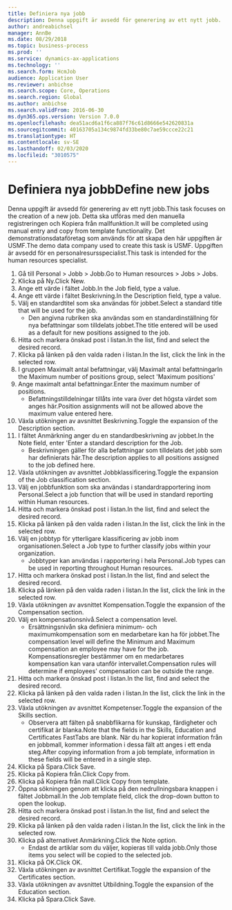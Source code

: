 ```yaml
---
title: Definiera nya jobb
description: Denna uppgift är avsedd för generering av ett nytt jobb.
author: andreabichsel
manager: AnnBe
ms.date: 08/29/2018
ms.topic: business-process
ms.prod: ''
ms.service: dynamics-ax-applications
ms.technology: ''
ms.search.form: HcmJob
audience: Application User
ms.reviewer: anbichse
ms.search.scope: Core, Operations
ms.search.region: Global
ms.author: anbichse
ms.search.validFrom: 2016-06-30
ms.dyn365.ops.version: Version 7.0.0
ms.openlocfilehash: dea51acd6a1f6ca887f76c61d8666e542620831a
ms.sourcegitcommit: 40163705a134c9874fd33be80c7ae59ccce22c21
ms.translationtype: HT
ms.contentlocale: sv-SE
ms.lasthandoff: 02/03/2020
ms.locfileid: "3010575"
---
```

# <a name="define-new-jobs"></a><span data-ttu-id="c7403-103">Definiera nya jobb</span><span class="sxs-lookup"><span data-stu-id="c7403-103">Define new jobs</span></span>



<span data-ttu-id="c7403-104">Denna uppgift är avsedd för generering av ett nytt jobb.</span><span class="sxs-lookup"><span data-stu-id="c7403-104">This task focuses on the creation of a new job.</span></span> <span data-ttu-id="c7403-105">Detta ska utföras med den manuella registreringen och Kopiera från mallfunktion.</span><span class="sxs-lookup"><span data-stu-id="c7403-105">It will be completed using manual entry and copy from template functionality.</span></span> <span data-ttu-id="c7403-106">Det demonstrationsdataföretag som används för att skapa den här uppgiften är USMF.</span><span class="sxs-lookup"><span data-stu-id="c7403-106">The demo data company used to create this task is USMF.</span></span> <span data-ttu-id="c7403-107">Uppgiften är avsedd för en personalresursspecialist.</span><span class="sxs-lookup"><span data-stu-id="c7403-107">This task is intended for the human resources specialist.</span></span>

1. <span data-ttu-id="c7403-108">Gå till Personal > Jobb > Jobb.</span><span class="sxs-lookup"><span data-stu-id="c7403-108">Go to Human resources > Jobs > Jobs.</span></span>
2. <span data-ttu-id="c7403-109">Klicka på Ny.</span><span class="sxs-lookup"><span data-stu-id="c7403-109">Click New.</span></span>
3. <span data-ttu-id="c7403-110">Ange ett värde i fältet Jobb.</span><span class="sxs-lookup"><span data-stu-id="c7403-110">In the Job field, type a value.</span></span>
4. <span data-ttu-id="c7403-111">Ange ett värde i fältet Beskrivning.</span><span class="sxs-lookup"><span data-stu-id="c7403-111">In the Description field, type a value.</span></span>
5. <span data-ttu-id="c7403-112">Välj en standardtitel som ska användas för jobbet.</span><span class="sxs-lookup"><span data-stu-id="c7403-112">Select a standard title that will be used for the job.</span></span> 
    * <span data-ttu-id="c7403-113">Den angivna rubriken ska användas som en standardinställning för nya befattningar som tilldelats jobbet.</span><span class="sxs-lookup"><span data-stu-id="c7403-113">The title entered will be used as a default for new positions assigned to the job.</span></span>  
6. <span data-ttu-id="c7403-114">Hitta och markera önskad post i listan.</span><span class="sxs-lookup"><span data-stu-id="c7403-114">In the list, find and select the desired record.</span></span>
7. <span data-ttu-id="c7403-115">Klicka på länken på den valda raden i listan.</span><span class="sxs-lookup"><span data-stu-id="c7403-115">In the list, click the link in the selected row.</span></span>
8. <span data-ttu-id="c7403-116">I gruppen Maximalt antal befattningar, välj Maximalt antal befattningar</span><span class="sxs-lookup"><span data-stu-id="c7403-116">In the Maximum number of positions group, select 'Maximum positions'</span></span>
9. <span data-ttu-id="c7403-117">Ange maximalt antal befattningar.</span><span class="sxs-lookup"><span data-stu-id="c7403-117">Enter the maximum number of positions.</span></span> 
    * <span data-ttu-id="c7403-118">Befattningstilldelningar tillåts inte vara över det högsta värdet som anges här.</span><span class="sxs-lookup"><span data-stu-id="c7403-118">Position assignments will not be allowed above the maximum value entered here.</span></span>  
10. <span data-ttu-id="c7403-119">Växla utökningen av avsnittet Beskrivning.</span><span class="sxs-lookup"><span data-stu-id="c7403-119">Toggle the expansion of the Description section.</span></span>
11. <span data-ttu-id="c7403-120">I fältet Anmärkning anger du en standardbeskrivning av jobbet.</span><span class="sxs-lookup"><span data-stu-id="c7403-120">In the Note field, enter 'Enter a standard description for the Job.</span></span>
    * <span data-ttu-id="c7403-121">Beskrivningen gäller för alla befattningar som tilldelats det jobb som har definierats här.</span><span class="sxs-lookup"><span data-stu-id="c7403-121">The description applies to all positions assigned to the job defined here.</span></span>  
12. <span data-ttu-id="c7403-122">Växla utökningen av avsnittet Jobbklassificering.</span><span class="sxs-lookup"><span data-stu-id="c7403-122">Toggle the expansion of the Job classification section.</span></span>
13. <span data-ttu-id="c7403-123">Välj en jobbfunktion som ska användas i standardrapportering inom Personal.</span><span class="sxs-lookup"><span data-stu-id="c7403-123">Select a job function that will be used in standard reporting within Human resources.</span></span>
14. <span data-ttu-id="c7403-124">Hitta och markera önskad post i listan.</span><span class="sxs-lookup"><span data-stu-id="c7403-124">In the list, find and select the desired record.</span></span>
15. <span data-ttu-id="c7403-125">Klicka på länken på den valda raden i listan.</span><span class="sxs-lookup"><span data-stu-id="c7403-125">In the list, click the link in the selected row.</span></span>
16. <span data-ttu-id="c7403-126">Välj en jobbtyp för ytterligare klassificering av jobb inom organisationen.</span><span class="sxs-lookup"><span data-stu-id="c7403-126">Select a Job type to further classify jobs within your organization.</span></span> 
    * <span data-ttu-id="c7403-127">Jobbtyper kan användas i rapportering i hela Personal.</span><span class="sxs-lookup"><span data-stu-id="c7403-127">Job types can be used in reporting throughout Human resources.</span></span>  
17. <span data-ttu-id="c7403-128">Hitta och markera önskad post i listan.</span><span class="sxs-lookup"><span data-stu-id="c7403-128">In the list, find and select the desired record.</span></span>
18. <span data-ttu-id="c7403-129">Klicka på länken på den valda raden i listan.</span><span class="sxs-lookup"><span data-stu-id="c7403-129">In the list, click the link in the selected row.</span></span>
19. <span data-ttu-id="c7403-130">Växla utökningen av avsnittet Kompensation.</span><span class="sxs-lookup"><span data-stu-id="c7403-130">Toggle the expansion of the Compensation section.</span></span>
20. <span data-ttu-id="c7403-131">Välj en kompensationsnivå.</span><span class="sxs-lookup"><span data-stu-id="c7403-131">Select a compensation level.</span></span>
    * <span data-ttu-id="c7403-132">Ersättningsnivån ska definiera minimum- och maximumkompensation som en medarbetare kan ha för jobbet.</span><span class="sxs-lookup"><span data-stu-id="c7403-132">The compensation level will define the Minimum and Maximum compensation an employee may have for the job.</span></span> <span data-ttu-id="c7403-133">Kompensationsregler bestämmer om en medarbetares kompensation kan vara utanför intervallet.</span><span class="sxs-lookup"><span data-stu-id="c7403-133">Compensation rules will determine if employees' compensation can be outside the range.</span></span>  
21. <span data-ttu-id="c7403-134">Hitta och markera önskad post i listan.</span><span class="sxs-lookup"><span data-stu-id="c7403-134">In the list, find and select the desired record.</span></span>
22. <span data-ttu-id="c7403-135">Klicka på länken på den valda raden i listan.</span><span class="sxs-lookup"><span data-stu-id="c7403-135">In the list, click the link in the selected row.</span></span>
23. <span data-ttu-id="c7403-136">Växla utökningen av avsnittet Kompetenser.</span><span class="sxs-lookup"><span data-stu-id="c7403-136">Toggle the expansion of the Skills section.</span></span>
    * <span data-ttu-id="c7403-137">Observera att fälten på snabbflikarna för kunskap, färdigheter och certifikat är blanka.</span><span class="sxs-lookup"><span data-stu-id="c7403-137">Note that the fields in the Skills, Education and Certificates FastTabs are blank.</span></span> <span data-ttu-id="c7403-138">När du har kopierat information från en jobbmall, kommer information i dessa fält att anges i ett enda steg.</span><span class="sxs-lookup"><span data-stu-id="c7403-138">After copying information from a job template, information in these fields will be entered in a single step.</span></span>   
24. <span data-ttu-id="c7403-139">Klicka på Spara.</span><span class="sxs-lookup"><span data-stu-id="c7403-139">Click Save.</span></span>
25. <span data-ttu-id="c7403-140">Klicka på Kopiera från.</span><span class="sxs-lookup"><span data-stu-id="c7403-140">Click Copy from.</span></span>
26. <span data-ttu-id="c7403-141">Klicka på Kopiera från mall.</span><span class="sxs-lookup"><span data-stu-id="c7403-141">Click Copy from template.</span></span>
27. <span data-ttu-id="c7403-142">Öppna sökningen genom att klicka på den nedrullningsbara knappen i fältet Jobbmall.</span><span class="sxs-lookup"><span data-stu-id="c7403-142">In the Job template field, click the drop-down button to open the lookup.</span></span>
28. <span data-ttu-id="c7403-143">Hitta och markera önskad post i listan.</span><span class="sxs-lookup"><span data-stu-id="c7403-143">In the list, find and select the desired record.</span></span>
29. <span data-ttu-id="c7403-144">Klicka på länken på den valda raden i listan.</span><span class="sxs-lookup"><span data-stu-id="c7403-144">In the list, click the link in the selected row.</span></span>
30. <span data-ttu-id="c7403-145">Klicka på alternativet Anmärkning.</span><span class="sxs-lookup"><span data-stu-id="c7403-145">Click the Note option.</span></span>
    * <span data-ttu-id="c7403-146">Endast de artiklar som du väljer, kopieras till valda jobb.</span><span class="sxs-lookup"><span data-stu-id="c7403-146">Only those items you select will be copied to the selected job.</span></span>    
31. <span data-ttu-id="c7403-147">Klicka på OK.</span><span class="sxs-lookup"><span data-stu-id="c7403-147">Click OK.</span></span>
32. <span data-ttu-id="c7403-148">Växla utökningen av avsnittet Certifikat.</span><span class="sxs-lookup"><span data-stu-id="c7403-148">Toggle the expansion of the Certificates section.</span></span>
33. <span data-ttu-id="c7403-149">Växla utökningen av avsnittet Utbildning.</span><span class="sxs-lookup"><span data-stu-id="c7403-149">Toggle the expansion of the Education section.</span></span>
34. <span data-ttu-id="c7403-150">Klicka på Spara.</span><span class="sxs-lookup"><span data-stu-id="c7403-150">Click Save.</span></span>

